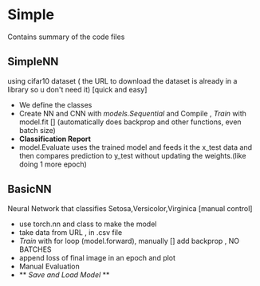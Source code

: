 # Simple
Contains summary of the code files 

## SimpleNN
using cifar10 dataset ( the URL to download the dataset is already in a library so u don't need it) [quick and easy]
- We define the classes
- Create NN and CNN with *models.Sequential* and Compile , *Train* with model.fit [] (automatically does backprop and other functions, even batch size)
- **Classification Report**
- model.Evaluate uses the trained model and feeds it the x_test data and then compares prediction to y_test without updating the weights.(like doing 1 more epoch)
  
## BasicNN
Neural Network that classifies Setosa,Versicolor,Virginica [manual control]
- use torch.nn and class to make the model
- take data from URL , in .csv file
- *Train* with for loop (model.forward), manually [] add backprop , NO BATCHES
- append loss of final image in an epoch and plot
- Manual Evaluation
- ** *Save and Load Model* **

